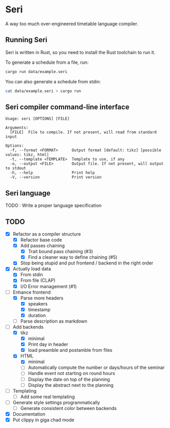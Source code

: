 # Seri

A way too much over-engineered timetable language compiler.

## Running Seri

Seri is written in Rust, so you need to install the Rust toolchain to run it.

To generate a schedule from a file, run:
```bash
cargo run data/example.seri
```

You can also generate a schedule from stdin:
```bash
cat data/example.seri > cargo run
```

## Seri compiler command-line interface

```
Usage: seri [OPTIONS] [FILE]

Arguments:
  [FILE]  File to compile. If not present, will read from standard input

Options:
  -f, --format <FORMAT>      Output format [default: tikz] [possible values: tikz, html]
  -t, --template <TEMPLATE>  Template to use, if any
  -o, --output <FILE>        Output file. If not present, will output to stdout
  -h, --help                 Print help
  -V, --version              Print version
```

## Seri language

TODO : Write a proper language specification

## TODO

- [x] Refactor as a compiler structure
	- [x] Refactor base code
	- [x] Add passes chaining
		- [x] Trait bound pass chaining (#3)
		- [x] Find a cleaner way to define chaining (#5)
	- [x] Stop being stupid and put frontend / backend in the right order
- [x] Actually load data
	- [x] From stdin
	- [x] From file (CLAP)
	- [x] I/O Error management (#1)
- [ ] Enhance frontend
	- [x] Parse more headers
		- [x] speakers
		- [x] timestamp
		- [x] duration
	- [ ] Parse description as markdown
- [ ] Add backends
	- [x] tikz
		- [x] minimal
		- [x] Print day in header
		- [x] load preamble and postamble from files
	- [x] HTML
		- [x] minimal
		- [ ] Automatically compute the number or days/hours of the seminar
		- [ ] Handle event not starting on round hours
		- [ ] Display the date on top of the planning
		- [ ] Display the abstract next to the planning
- [ ] Templating
	- [ ] Add some real templating
- [ ] Generate style settings programmatically
    - [ ] Generate consistent color between backends
- [x] Documentation
- [x] Put clippy in giga chad mode
